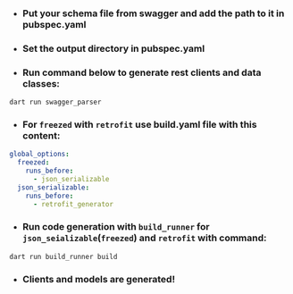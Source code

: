 - ### Put your schema file from swagger and add the path to it in pubspec.yaml
- ### Set the output directory in pubspec.yaml
- ### Run command below to generate rest clients and data classes:
```shell
dart run swagger_parser
```
- ### For `freezed` with `retrofit` use build.yaml file with this content:
```yaml
global_options:
  freezed:
    runs_before:
      - json_serializable
  json_serializable:
    runs_before:
      - retrofit_generator
```
- ### Run code generation with `build_runner` for `json_seializable`(`freezed`) and `retrofit` with command:
```shell
dart run build_runner build
```
- ### Clients and models are generated!
